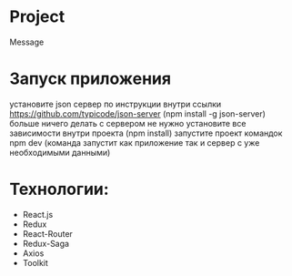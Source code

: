 Project
==============
Message

Запуск приложения
================
установите json сервер по инструкции внутри ссылки https://github.com/typicode/json-server (npm install -g json-server) больше ничего делать с сервером не нужно
установите все зависимости внутри проекта (npm install)
запустите проект командок npm dev  (команда запустит как приложение так и сервер с уже необходимыми данными)

Технологии:
============
* React.js
* Redux
* React-Router
* Redux-Saga
* Axios
* Toolkit
